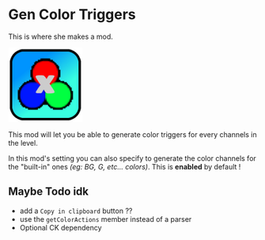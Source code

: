 # Gen Color Triggers

This is where she makes a mod.

<img src="logo.png" width="150" alt="the mod's logo" />

This mod will let you be able to generate color triggers for every channels in the level.

In this mod's setting you can also specify to generate the color channels for the "built-in" ones *(eg: BG, G, etc... colors)*.
This is **enabled** by default !

## Maybe Todo idk

- add a `Copy in clipboard` button ??
- use the `getColorActions` member instead of a parser
- Optional CK dependency
